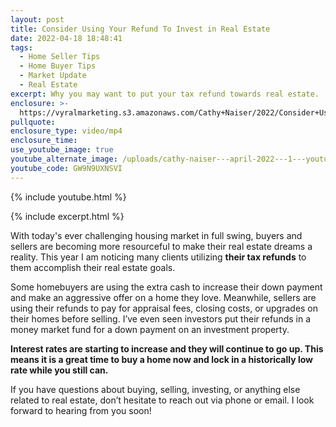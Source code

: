 ```yaml
---
layout: post
title: Consider Using Your Refund To Invest in Real Estate
date: 2022-04-18 18:48:41
tags:
  - Home Seller Tips
  - Home Buyer Tips
  - Market Update
  - Real Estate
excerpt: Why you may want to put your tax refund towards real estate.
enclosure: >-
  https://vyralmarketing.s3.amazonaws.com/Cathy+Naiser/2022/Consider+Using+Your+Refund+To+Invest+in+Real+Estate.mp4
pullquote:
enclosure_type: video/mp4
enclosure_time:
use_youtube_image: true
youtube_alternate_image: /uploads/cathy-naiser---april-2022---1---youtube.jpg
youtube_code: GW9N9UXNSVI
---
```

{% include youtube.html %}

{% include excerpt.html %}

With today's ever challenging housing market in full swing, buyers and sellers are becoming more resourceful to make their real estate dreams a reality. This year I am noticing many clients utilizing **their tax refunds** to them accomplish their real estate goals.

Some homebuyers are using the extra cash to increase their down payment and make an aggressive offer on a home they love. Meanwhile, sellers are using their refunds to pay for appraisal fees, closing costs, or upgrades on their homes before selling. I’ve even seen investors put their refunds in a money market fund for a down payment on an investment property.&nbsp;

**Interest rates are starting to increase and they will continue to go up. This means it is a great time to buy a home now and lock in a historically low rate while you still can.**

If you have questions about buying, selling, investing, or anything else related to real estate, don’t hesitate to reach out via phone or email. I look forward to hearing from you soon\!
